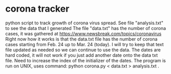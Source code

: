 # corona tracker
 python script to track growth of corona virus spread.
 See file "analysis.txt" to see the data that I generated
 The file "data.txt" has the number of corona cases, it was gathered at https://www.newsbreak.com/topics/coronavirus
 Right now how it works is that the data.txt file has the number of corona cases
 starting from Feb. 24 up to Mar. 24 (today).
 I will try to keep that text file updated as needed so we can continue to use the data.
 The dates are hard coded, it will not work if you just add another date onto the data txt file.
 Need to increase the index of the initializer of the dates.
 The program is run on UNIX, uses command: python corona.py < data.txt > analysis.txt . 


